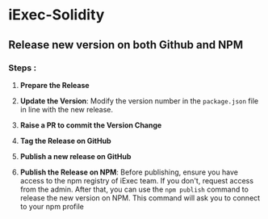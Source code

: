 # iExec-Solidity

## Release new version on both Github and NPM

### Steps :

1. **Prepare the Release**

2. **Update the Version**: Modify the version number in the `package.json` file in line with the new release.

3. **Raise a PR to commit the Version Change**

4. **Tag the Release on GitHub**

5. **Publish a new release on GitHub**

6. **Publish the Release on NPM**: Before publishing, ensure you have access to the npm registry of iExec team. If you don't, request access from the admin. After that, you can use the `npm publish` command to release the new version on NPM. This command will ask you to connect to your npm profile
